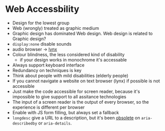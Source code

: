 # Web Accessbility

* Design for the lowest group
* Web (wrongly) treated as graphic medium
* Graphic design has dominated Web design. Web design is related to Graphic design?
* `display:none` disable sounds
* audio browser -> [lynx](<https://en.wikipedia.org/wiki/Lynx_(web_browser)>)
* Colour blindness, the less considered kind of disability
  * if your design works in monochrome it's accessable
* Always support keyboard interface
* Redundancy on techniques is key
* Think about people with mild disabilities (elderly people)
* If you cannot navigate a website on text browser (lynx) if possible is not accessible
* Just make the code accessible for screen reader, because it's impossible to give support to all assitance technologies
* The input of a screen reader is the output of every browser, so the experience is different per browser
* Enable with JS form filling, but always set a fallback
* `longdesc` give a URL to a description, but it's been [obsolete](https://developer.mozilla.org/en-US/docs/Web/HTML/Element/img#attr-longdesc) on `aria-describedby` or `aria-details`.

